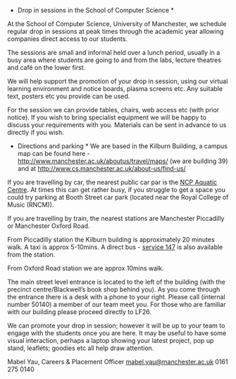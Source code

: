 * Drop in sessions in the School of Computer Science *

At the School of Computer Science, University of Manchester, we schedule regular drop in sessions at peak times through the academic year allowing companies direct access to our students.

The sessions are small and informal held over a lunch period, usually in a busy area where students are going to and from the labs, lecture theatres and café on the lower first.

We will help support the promotion of your drop in session, using our virtual learning environment and notice boards, plasma screens etc. Any suitable text, posters etc you provide can be used.

For the session we can provide tables, chairs, web access etc (with prior notice). If you wish to bring specialist equipment we will be happy to discuss your requirements with you. Materials can be sent in advance to us directly if you wish.

* Directions and parking * 
We are based in the Kilburn Building, a campus map can be found here - http://www.manchester.ac.uk/aboutus/travel/maps/ (we are building 39) and at http://www.cs.manchester.ac.uk/about-us/find-us/

If you are travelling by car, the nearest public car par is the [NCP Aquatic Centre](http://www.ncp.co.uk/find-a-car-park/car-parks/manchester-aquatic-centre-jv/). At times this can get rather busy, if you struggle to get a space you could try parking at Booth Street car park (located near the Royal College of Music (RNCM)).

If you are travelling by train, the nearest stations are Manchester Piccadilly or Manchester Oxford Road.

From Piccadilly station the Kilburn building is approximately 20 minutes walk. A taxi is approx 5-10mins. A direct bus - [service 147](http://www.route147.co.uk/map-timetable/) is also available from the station.

From Oxford Road station we are approx 10mins walk.

The main street level entrance is located to the left of the building (with the precinct centre/Blackwell’s book shop behind you). As you come through the entrance there is a desk with a phone to your right. Please call (internal number 50140) a member of our team meet you. For those who are familiar with our building please proceed directly to LF26.

We can promote your drop in session; however it will be up to your team to engage with the students once you are here. It may be useful to have some visual interaction, perhaps a laptop showing your latest project, pop up stand, leaflets; goodies etc all help draw attention.

Mabel Yau, Careers & Placement Officer mabel.yau@manchester.ac.uk
0161 275 0140

